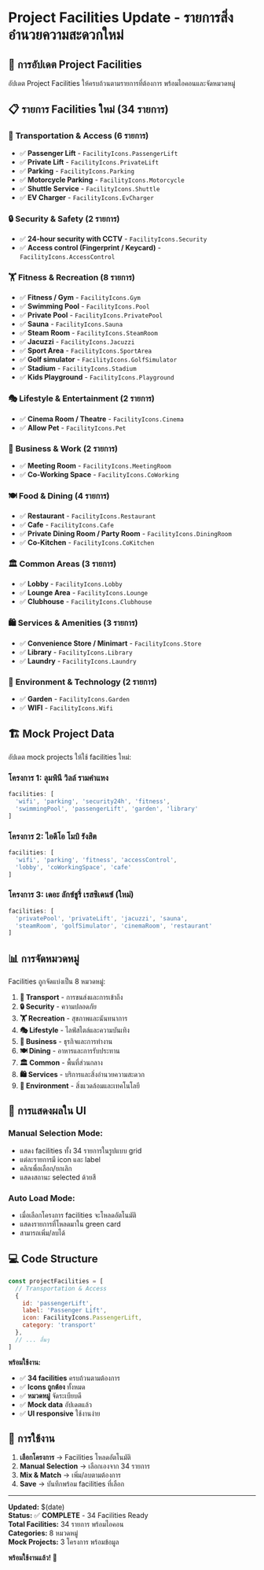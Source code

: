 # Project Facilities Update - รายการสิ่งอำนวยความสะดวกใหม่

## 🎯 การอัปเดต Project Facilities

อัปเดต Project Facilities ให้ครบถ้วนตามรายการที่ต้องการ พร้อมไอคอนและจัดหมวดหมู่

## 📋 รายการ Facilities ใหม่ (34 รายการ)

### 🚗 **Transportation & Access (6 รายการ)**
- ✅ **Passenger Lift** - `FacilityIcons.PassengerLift`
- ✅ **Private Lift** - `FacilityIcons.PrivateLift`
- ✅ **Parking** - `FacilityIcons.Parking`
- ✅ **Motorcycle Parking** - `FacilityIcons.Motorcycle`
- ✅ **Shuttle Service** - `FacilityIcons.Shuttle`
- ✅ **EV Charger** - `FacilityIcons.EvCharger`

### 🔒 **Security & Safety (2 รายการ)**
- ✅ **24-hour security with CCTV** - `FacilityIcons.Security`
- ✅ **Access control (Fingerprint / Keycard)** - `FacilityIcons.AccessControl`

### 🏋️ **Fitness & Recreation (8 รายการ)**
- ✅ **Fitness / Gym** - `FacilityIcons.Gym`
- ✅ **Swimming Pool** - `FacilityIcons.Pool`
- ✅ **Private Pool** - `FacilityIcons.PrivatePool`
- ✅ **Sauna** - `FacilityIcons.Sauna`
- ✅ **Steam Room** - `FacilityIcons.SteamRoom`
- ✅ **Jacuzzi** - `FacilityIcons.Jacuzzi`
- ✅ **Sport Area** - `FacilityIcons.SportArea`
- ✅ **Golf simulator** - `FacilityIcons.GolfSimulator`
- ✅ **Stadium** - `FacilityIcons.Stadium`
- ✅ **Kids Playground** - `FacilityIcons.Playground`

### 🎭 **Lifestyle & Entertainment (2 รายการ)**
- ✅ **Cinema Room / Theatre** - `FacilityIcons.Cinema`
- ✅ **Allow Pet** - `FacilityIcons.Pet`

### 💼 **Business & Work (2 รายการ)**
- ✅ **Meeting Room** - `FacilityIcons.MeetingRoom`
- ✅ **Co-Working Space** - `FacilityIcons.CoWorking`

### 🍽️ **Food & Dining (4 รายการ)**
- ✅ **Restaurant** - `FacilityIcons.Restaurant`
- ✅ **Cafe** - `FacilityIcons.Cafe`
- ✅ **Private Dining Room / Party Room** - `FacilityIcons.DiningRoom`
- ✅ **Co-Kitchen** - `FacilityIcons.CoKitchen`

### 🏛️ **Common Areas (3 รายการ)**
- ✅ **Lobby** - `FacilityIcons.Lobby`
- ✅ **Lounge Area** - `FacilityIcons.Lounge`
- ✅ **Clubhouse** - `FacilityIcons.Clubhouse`

### 🛍️ **Services & Amenities (3 รายการ)**
- ✅ **Convenience Store / Minimart** - `FacilityIcons.Store`
- ✅ **Library** - `FacilityIcons.Library`
- ✅ **Laundry** - `FacilityIcons.Laundry`

### 🌿 **Environment & Technology (2 รายการ)**
- ✅ **Garden** - `FacilityIcons.Garden`
- ✅ **WIFI** - `FacilityIcons.Wifi`

## 🏗️ **Mock Project Data**

อัปเดต mock projects ให้ใช้ facilities ใหม่:

### **โครงการ 1: ลุมพินี วิลล์ รามคำแหง**
```javascript
facilities: [
  'wifi', 'parking', 'security24h', 'fitness', 
  'swimmingPool', 'passengerLift', 'garden', 'library'
]
```

### **โครงการ 2: ไอดีโอ โมบิ รังสิต**
```javascript
facilities: [
  'wifi', 'parking', 'fitness', 'accessControl', 
  'lobby', 'coWorkingSpace', 'cafe'
]
```

### **โครงการ 3: เดอะ ลักซ์ชูรี่ เรสซิเดนซ์ (ใหม่)**
```javascript
facilities: [
  'privatePool', 'privateLift', 'jacuzzi', 'sauna', 
  'steamRoom', 'golfSimulator', 'cinemaRoom', 'restaurant'
]
```

## 📊 **การจัดหมวดหมู่**

Facilities ถูกจัดแบ่งเป็น 8 หมวดหมู่:

1. **🚗 Transport** - การขนส่งและการเข้าถึง
2. **🔒 Security** - ความปลอดภัย
3. **🏋️ Recreation** - สุขภาพและนันทนาการ
4. **🎭 Lifestyle** - ไลฟ์สไตล์และความบันเทิง
5. **💼 Business** - ธุรกิจและการทำงาน
6. **🍽️ Dining** - อาหารและการรับประทาน
7. **🏛️ Common** - พื้นที่ส่วนกลาง
8. **🛍️ Services** - บริการและสิ่งอำนวยความสะดวก
9. **🌿 Environment** - สิ่งแวดล้อมและเทคโนโลยี

## 🎨 **การแสดงผลใน UI**

### **Manual Selection Mode:**
- แสดง facilities ทั้ง 34 รายการในรูปแบบ grid
- แต่ละรายการมี icon และ label
- คลิกเพื่อเลือก/ยกเลิก
- แสดงสถานะ selected ด้วยสี

### **Auto Load Mode:**
- เมื่อเลือกโครงการ facilities จะโหลดอัตโนมัติ
- แสดงรายการที่โหลดมาใน green card
- สามารถเพิ่ม/ลบได้

## 💻 **Code Structure**

```javascript
const projectFacilities = [
  // Transportation & Access
  { 
    id: 'passengerLift', 
    label: 'Passenger Lift', 
    icon: FacilityIcons.PassengerLift, 
    category: 'transport' 
  },
  // ... อื่นๆ
]
```

**พร้อมใช้งาน:**
- ✅ **34 facilities** ครบถ้วนตามต้องการ
- ✅ **Icons ถูกต้อง** ทั้งหมด
- ✅ **หมวดหมู่** จัดระเบียบดี
- ✅ **Mock data** อัปเดตแล้ว
- ✅ **UI responsive** ใช้งานง่าย

## 🎯 **การใช้งาน**

1. **เลือกโครงการ** → Facilities โหลดอัตโนมัติ
2. **Manual Selection** → เลือกเองจาก 34 รายการ
3. **Mix & Match** → เพิ่ม/ลบตามต้องการ
4. **Save** → บันทึกพร้อม facilities ที่เลือก

---

**Updated:** $(date)  
**Status:** ✅ **COMPLETE** - 34 Facilities Ready  
**Total Facilities:** 34 รายการ พร้อมไอคอน  
**Categories:** 8 หมวดหมู่  
**Mock Projects:** 3 โครงการ พร้อมข้อมูล

**พร้อมใช้งานแล้ว! 🎉**